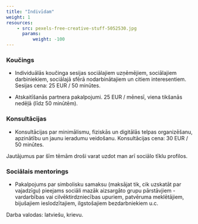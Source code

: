 ```yaml
---
title: "Indivīdam"
weight: 1
resources:
    - src: pexels-free-creative-stuff-5052530.jpg
      params:
          weight: -100
---
```


### Koučings

- Individuālās koučinga sesijas sociālajiem uzņēmējiem, sociālajiem darbiniekiem, sociālajā sfērā nodarbinātajiem un citiem interesentiem. Sesijas cena: 25 EUR / 50 minūtes.

- Atskaitīšanās partnera pakalpojumi. 25 EUR / mēnesī, viena tikšanās nedēļā (līdz 50 minūtēm).


### Konsultācijas 

- Konsultācijas par minimālismu, fiziskās un digitālās telpas organizēšanu, apzinātību un jaunu ieradumu veidošanu. Konsultācijas cena: 30 EUR / 50 minūtes.

Jautājumus par šīm tēmām droši varat uzdot man arī sociālo tīklu profilos. 

### Sociālais mentorings 

- Pakalpojums par simbolisku samaksu (maksājat tik, cik uzskatāt par vajadzīgu) pieejams sociāli mazāk aizsargāto grupu pārstāvjiem - vardarbības vai cilvēktirdzniecības upuriem, patvēruma meklētājiem, bijušajiem ieslodzītajiem, ilgstošajiem bezdarbniekiem u.c. 

Darba valodas: latviešu, krievu. 
